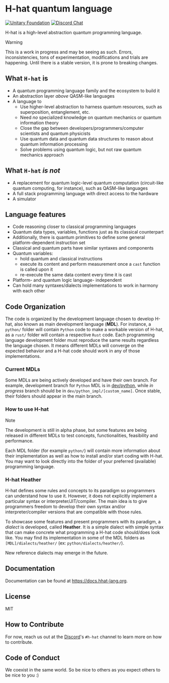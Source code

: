 # H-hat quantum language

[![Unitary Foundation](https://img.shields.io/badge/Supported%20By-Unitary%20Foundation-FFFF00.svg)](https://unitary.foundation)
[![Discord Chat](https://img.shields.io/badge/dynamic/json?color=blue&label=Discord&query=approximate_presence_count&suffix=%20online.&url=https%3A%2F%2Fdiscord.com%2Fapi%2Finvites%2FJqVGmpkP96%3Fwith_counts%3Dtrue)](http://discord.unitary.foundation)

H-hat is a high-level abstraction quantum programming language.


> [!WARNING]
>
>   This is a work in progress and may be seeing as such. Errors, inconsistencies, tons of
> experimentation, modifications and trials are happening. Until there is a stable version, it is
> prone to breaking changes.

## What `H-hat` is

- A quantum programming language family and the ecosystem to build it
- An abstraction layer _above_ QASM-like languages
- A language to
    - Use higher-level abstraction to harness quantum resources, such as superposition,
      entanglement, etc.
    - Need _no_ specialized knowledge on quantum mechanics or quantum information theory
    - Close the gap between developers/programmers/computer scientists and quantum physicists
    - Use quantum data and quantum data structures to reason about quantum information processing
    - Solve problems using quantum logic, but not raw quantum mechanics approach

## What `H-hat` *is not*

- A replacement for quantum logic-level quantum computation (circuit-like quantum computing, for
  instance), such as QASM-like languages
- A full stack programming language with direct access to the hardware
- A simulator

## Language features

- Code reasoning closer to classical programming languages
- Quantum data types, variables, functions just as its classical counterpart
- Additionally, there is quantum primitives to define some general platform-dependent instruction
  set
- Classical and quantum parts have similar syntaxes and components
- Quantum variables:
    - hold quantum and classical instructions
    - execute its content and perform measurement once a `cast` function is called upon it
    - re-execute the same data content every time it is cast
- Platform- and quantum logic language- independent
- Can hold many syntaxes/dialects implementations to work in harmony with each other

## Code Organization

The code is organized by the development language chosen to develop H-hat, also known as main
development language (**MDL**). For instance, a `python/`
folder will contain `Python` code to make a workable version of H-hat, as a `rust/` folder will
contain a respective `Rust` code. Each programming language development folder must reproduce the
same results regardless the language chosen. It means different MDLs will converge on
the expected behavior and a H-hat code should work in any of those implementations.

### Current MDLs

Some MDLs are being actively developed and have their own branch. For example,
development branch for `Python` MDL is
in [dev/python](https://github.com/hhat-lang/hhat_lang/tree/dev/python), while *in progress* branch
should be in `dev/python_impl/[custom_name]`. Once stable,
their folders should appear in the main branch.

### How to use H-hat

> [!NOTE]
>
> The development is still in alpha phase, but some features are being released in different MDLs to
> test concepts, functionalities, feasibility and performance.

Each MDL folder (for example `python/`) will contain more information about their implementation as
well as how to install and/or start coding with H-hat. You may want to look directly into the folder
of your preferred (available) programming language.

### H-hat Heather

H-hat defines some rules and concepts to its paradigm so programmers can understand how to use it.
However, it does not explicitly implement a particular syntax or interpreter/JIT/compiler. The main
idea is to give programmers freedom to develop their own syntax and/or interpreter/compiler versions
that are compatible with those rules.

To showcase some features and present programmers with its paradigm, a *dialect* is developed,
called **Heather**. It is a simple dialect with simple syntax that can make concrete what
programming a H-hat code should/does look like. You may find its implementation in some of the MDL
folders as `[MDL]/dialects/heather/` (ex: `python/dialects/heather/`).

New reference dialects may emerge in the future.

## Documentation

Documentation can be found at https://docs.hhat-lang.org.

## License

MIT

## How to Contribute

For now, reach us out at the [Discord](http://discord.unitary.foundation)'s `#h-hat` channel to
learn more on how to contribute.

## Code of Conduct

We coexist in the same world. So be nice to others as you expect others to be nice to you :)